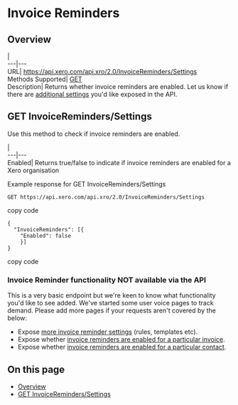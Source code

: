 # Invoice Reminders

## Overview

[](/documentation/api/accounting/invoicereminders#overview)

|   
---|---  
URL| <https://api.xero.com/api.xro/2.0/InvoiceReminders/Settings>  
Methods Supported| [GET](/documentation/api/accounting/invoicereminders#get-invoicereminderssettings)  
Description| Returns whether invoice reminders are enabled. Let us know if there are [additional settings](https://xero.uservoice.com/forums/5528-xero-accounting-api/suggestions/11385666-expose-more-invoice-reminder-settings) you'd like exposed in the API.  
  
## GET InvoiceReminders/Settings

[](/documentation/api/accounting/invoicereminders#get-invoicereminders-settings)

Use this method to check if invoice reminders are enabled.

|   
---|---  
Enabled| Returns true/false to indicate if invoice reminders are enabled for a Xero organisation  
  
Example response for GET InvoiceReminders/Settings
    
    
    GET https://api.xero.com/api.xro/2.0/InvoiceReminders/Settings

copy code
    
    
    {
      "InvoiceReminders": [{
        "Enabled": false
        }]
    }
    
    

copy code

### Invoice Reminder functionality NOT available via the API

This is a very basic endpoint but we're keen to know what functionality you'd like to see added. We've started some user voice pages to track demand. Please add more pages if your requests aren't covered by the below:

  * Expose [more invoice reminder settings](https://xero.uservoice.com/forums/5528-xero-accounting-api/suggestions/11385666-expose-more-invoice-reminder-settings) (rules, templates etc).
  * Expose whether [invoice reminders are enabled for a particular invoice](https://xero.uservoice.com/forums/5528-xero-accounting-api/suggestions/11385714-expose-whether-invoice-reminders-are-enabled-for-a).
  * Expose whether [invoice reminders are enabled for a particular contact](https://xero.uservoice.com/forums/5528-xero-accounting-api/suggestions/11385726-expose-whether-invoice-reminders-are-enabled-for-a).



## On this page

  * [Overview](/documentation/api/accounting/invoicereminders/#overview)
  * [GET InvoiceReminders/Settings](/documentation/api/accounting/invoicereminders/#get-invoicereminders-settings)


